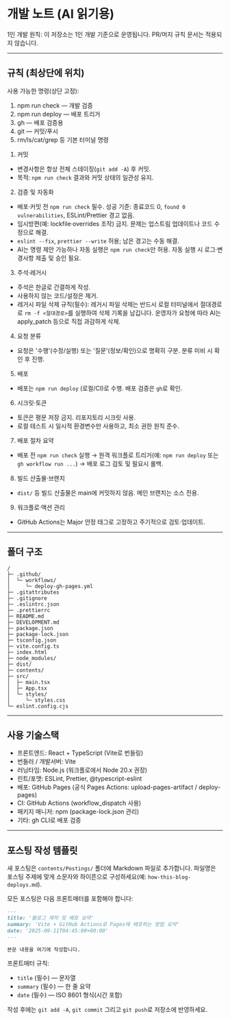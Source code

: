 # 개발 노트 (AI 읽기용)

1인 개발 원칙: 이 저장소는 1인 개발 기준으로 운영됩니다. PR/머지 규칙 문서는 적용되지 않습니다.

---

## 규칙 (최상단에 위치)

사용 가능한 명령(상단 고정):

1. npm run check — 개발 검증
2. npm run deploy — 배포 트리거
3. gh — 배포 검증용
4. git — 커밋/푸시
5. rm/ls/cat/grep 등 기본 터미널 명령

1) 커밋

- 변경사항은 항상 전체 스테이징(`git add -A`) 후 커밋.
- 목적: `npm run check` 결과와 커밋 상태의 일관성 유지.

2. 검증 및 자동화

- 배포·커밋 전 `npm run check` 필수. 성공 기준: 종료코드 0, `found 0 vulnerabilities`, ESLint/Prettier 경고 없음.
- 임시방편(예: lockfile·overrides 조작) 금지. 문제는 업스트림 업데이트나 코드 수정으로 해결.
- `eslint --fix`, `prettier --write` 허용; 남은 경고는 수동 해결.
- AI는 명령 제안 가능하나 자동 실행은 `npm run check`만 허용. 자동 실행 시 로그·변경사항 제출 및 승인 필요.

3. 주석·레거시

- 주석은 한글로 간결하게 작성.
- 사용하지 않는 코드/설정은 제거.
- 레거시 파일 삭제 규칙(필수): 레거시 파일 삭제는 반드시 로컬 터미널에서 절대경로로 `rm -f <절대경로>`를 실행하여 삭제 기록을 남깁니다. 운영자가 요청에 따라 AI는 apply_patch 등으로 직접 과감하게 삭제.

4. 요청 분류

- 요청은 '수행'(수정/실행) 또는 '질문'(정보/확인)으로 명확히 구분. 분류 미비 시 확인 후 진행.

5. 배포

- 배포는 `npm run deploy` (로컬/CI)로 수행. 배포 검증은 `gh`로 확인.

6. 시크릿·토큰

- 토큰은 평문 저장 금지. 리포지토리 시크릿 사용.
- 로컬 테스트 시 일시적 환경변수만 사용하고, 최소 권한 원칙 준수.

7. 배포 절차 요약

- 배포 전 `npm run check` 실행 → 원격 워크플로 트리거(예: `npm run deploy` 또는 `gh workflow run ...`) → 배포 로그 검토 및 필요시 롤백.

8. 빌드 산출물·브랜치

- `dist/` 등 빌드 산출물은 main에 커밋하지 않음. 메인 브랜치는 소스 전용.

9. 워크플로·액션 관리

- GitHub Actions는 Major 안정 태그로 고정하고 주기적으로 검토·업데이트.

---

## 폴더 구조

```
/
├─ .github/
│  └─ workflows/
│     └─ deploy-gh-pages.yml
├─ .gitattributes
├─ .gitignore
├─ .eslintrc.json
├─ .prettierrc
├─ README.md
├─ DEVELOPMENT.md
├─ package.json
├─ package-lock.json
├─ tsconfig.json
├─ vite.config.ts
├─ index.html
├─ node_modules/
├─ dist/
├─ contents/
├─ src/
│  ├─ main.tsx
│  ├─ App.tsx
│  └─ styles/
│     └─ styles.css
└─ eslint.config.cjs

```

---

## 사용 기술스택

- 프론트엔드: React + TypeScript (Vite로 번들링)
- 번들러 / 개발서버: Vite
- 러닝타임: Node.js (워크플로에서 Node 20.x 권장)
- 린트/포맷: ESLint, Prettier, @typescript-eslint
- 배포: GitHub Pages (공식 Pages Actions: upload-pages-artifact / deploy-pages)
- CI: GitHub Actions (workflow_dispatch 사용)
- 패키지 매니저: npm (package-lock.json 관리)
- 기타: gh CLI로 배포 검증

---

## 포스팅 작성 템플릿

새 포스팅은 `contents/Postings/` 폴더에 Markdown 파일로 추가합니다. 파일명은 포스팅 주제에 맞게 소문자와 하이픈으로 구성하세요(예: `how-this-blog-deploys.md`).

모든 포스팅은 다음 프론트매터를 포함해야 합니다:

```markdown
---
title: '블로그 제작 및 배포 요약'
summary: 'Vite + GitHub Actions로 Pages에 배포하는 방법 요약'
date: '2025-09-11T04:45:00+00:00'
---

본문 내용을 여기에 작성합니다.
```

프론트매터 규칙:

- `title` (필수) — 문자열
- `summary` (필수) — 한 줄 요약
- `date` (필수) — ISO 8601 형식(시간 포함)

작성 후에는 `git add -A`, `git commit` 그리고 `git push`로 저장소에 반영하세요.
